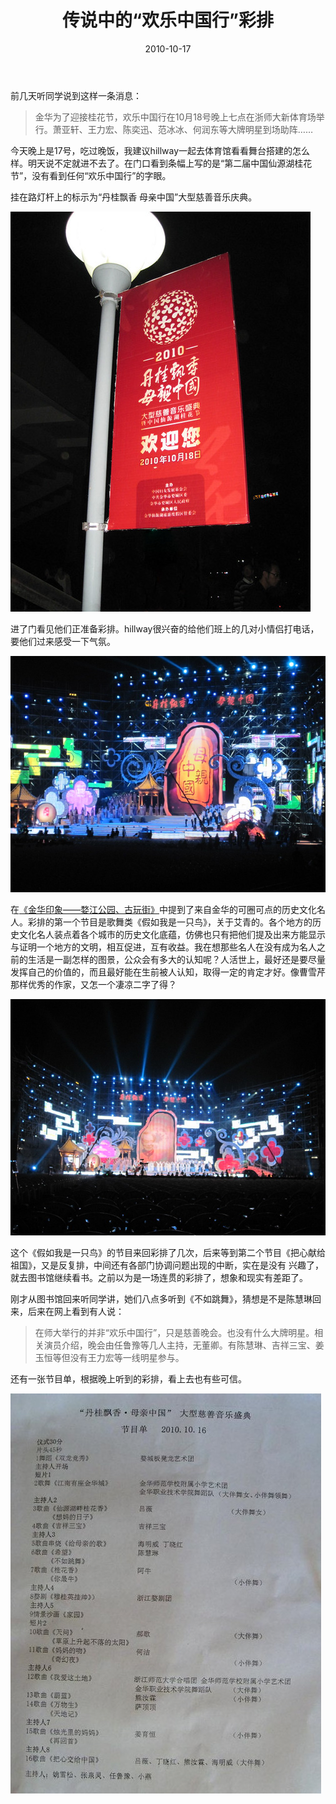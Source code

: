 ﻿---
title: "传说中的“欢乐中国行”彩排"
date: 2010-10-17
categories: 
  - "essay"
tags: 
  - "欢乐中国行"
---

前几天听同学说到这样一条消息：

> 金华为了迎接桂花节，欢乐中国行在10月18号晚上七点在浙师大新体育场举行。萧亚轩、王力宏、陈奕迅、范冰冰、何润东等大牌明星到场助阵……

今天晚上是17号，吃过晚饭，我建议hillway一起去体育馆看看舞台搭建的怎么样。明天说不定就进不去了。在门口看到条幅上写的是“第二届中国仙源湖桂花节”，没有看到任何“欢乐中国行”的字眼。

挂在路灯杆上的标示为“丹桂飘香 母亲中国”大型慈善音乐庆典。

![phpVvBEgJ](/images/5089016925_fc48bda4d1_z.jpg)

进了门看见他们正准备彩排。hillway很兴奋的给他们班上的几对小情侣打电话，要他们过来感受一下气氛。

![phpk9TKKe](/images/5089012169_47b68b5ab2_z.jpg)

在[《金华印象——婺江公园、古玩街》](https://www.jfsay.com/archives/163.html "金华印象——婺江公园、古玩街")中提到了来自金华的可圈可点的历史文化名人。彩排的第一个节目是歌舞类《假如我是一只鸟》，关于艾青的。各个地方的历史文化名人装点着各个城市的历史文化底蕴，仿佛也只有把他们提及出来方能显示与证明一个地方的文明，相互促进，互有收益。我在想那些名人在没有成为名人之前的生活是一副怎样的图景，公众会有多大的认知呢？人活世上，最好还是要尽量发挥自己的价值的，而且最好能在生前被人认知，取得一定的肯定才好。像曹雪芹那样优秀的作家，又怎一个凄凉二字了得？

![phpXNBMXH](/images/5089020947_6bfa841194_z.jpg)

这个《假如我是一只鸟》的节目来回彩排了几次，后来等到第二个节目《把心献给祖国》，又是反复排，中间还有各部门协调问题出现的中断，实在是没有 兴趣了，就去图书馆继续看书。之前以为是一场连贯的彩排了，想象和现实有差距了。

刚才从图书馆回来听同学讲，她们八点多听到《不如跳舞》，猜想是不是陈慧琳回来，后来在网上看到有人说：

> 在师大举行的并非“欢乐中国行”，只是慈善晚会。也没有什么大牌明星。相关演员介绍，晚会由任鲁豫等几人主持，无董卿。有陈慧琳、吉祥三宝、姜玉恒等但没有王力宏等一线明星参与。

还有一张节目单，根据晚上听到的彩排，看上去也有些可信。

![phpU5ScUG](/images/5089062717_5fdea70f05_z.jpg)
